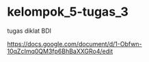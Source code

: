 # kelompok_5-tugas_3
tugas diklat BDI

https://docs.google.com/document/d/1-Obfwn-10qZcImq0QM3fp6BhBaXXGRo4/edit
